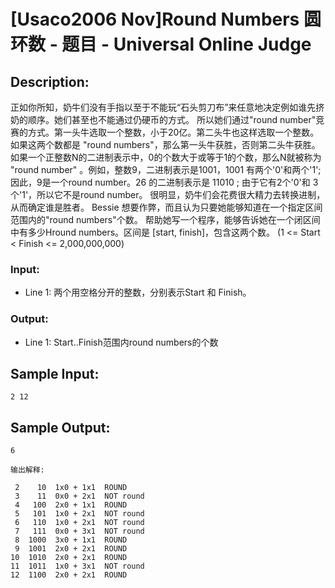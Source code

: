 # [Usaco2006 Nov]Round Numbers 圆环数 - 题目 - Universal Online Judge

## Description: 

正如你所知，奶牛们没有手指以至于不能玩“石头剪刀布”来任意地决定例如谁先挤奶的顺序。她们甚至也不能通过仍硬币的方式。 所以她们通过"round number"竞赛的方式。第一头牛选取一个整数，小于20亿。第二头牛也这样选取一个整数。如果这两个数都是 "round numbers"，那么第一头牛获胜，否则第二头牛获胜。 如果一个正整数N的二进制表示中，0的个数大于或等于1的个数，那么N就被称为 "round number" 。例如，整数9，二进制表示是1001，1001 有两个'0'和两个'1'; 因此，9是一个round number。26 的二进制表示是 11010 ; 由于它有2个'0'和 3个'1'，所以它不是round number。 很明显，奶牛们会花费很大精力去转换进制，从而确定谁是胜者。 Bessie 想要作弊，而且认为只要她能够知道在一个指定区间范围内的"round numbers"个数。 帮助她写一个程序，能够告诉她在一个闭区间中有多少Hround numbers。区间是 [start, finish]，包含这两个数。 (1 <= Start < Finish <= 2,000,000,000) 

### Input: 

* Line 1: 两个用空格分开的整数，分别表示Start 和 Finish。 

### Output: 

* Line 1: Start..Finish范围内round numbers的个数 


## Sample Input: 
```
2 12

```

## Sample Output: 
```
6

输出解释:

 2    10  1x0 + 1x1  ROUND
 3    11  0x0 + 2x1  NOT round
 4   100  2x0 + 1x1  ROUND
 5   101  1x0 + 2x1  NOT round
 6   110  1x0 + 2x1  NOT round
 7   111  0x0 + 3x1  NOT round
 8  1000  3x0 + 1x1  ROUND
 9  1001  2x0 + 2x1  ROUND
10  1010  2x0 + 2x1  ROUND
11  1011  1x0 + 3x1  NOT round
12  1100  2x0 + 2x1  ROUND

```

